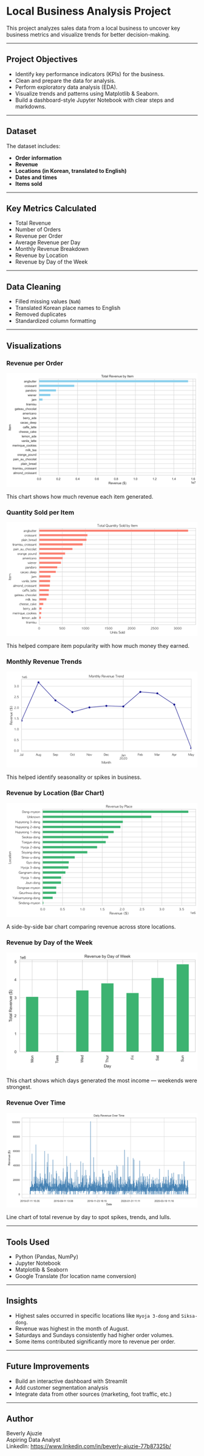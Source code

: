 # Local Business Analysis Project

This project analyzes sales data from a local business to uncover key business metrics and visualize trends for better decision-making.

---------------------------

## Project Objectives

- Identify key performance indicators (KPIs) for the business.
- Clean and prepare the data for analysis.
- Perform exploratory data analysis (EDA).
- Visualize trends and patterns using Matplotlib & Seaborn.
- Build a dashboard-style Jupyter Notebook with clear steps and markdowns.

---------------------------

## Dataset

The dataset includes:
- **Order information**
- **Revenue**
- **Locations (in Korean, translated to English)**
- **Dates and times**
- **Items sold**

---------------------------

## Key Metrics Calculated

- Total Revenue
- Number of Orders
- Revenue per Order
- Average Revenue per Day
- Monthly Revenue Breakdown
- Revenue by Location
- Revenue by Day of the Week

---------------------------

## Data Cleaning

- Filled missing values (`NaN`)
- Translated Korean place names to English
- Removed duplicates
- Standardized column formatting

---------------------------

## Visualizations

### Revenue per Order
![Revenue by Item](revenue_by_item.png)

This chart shows how much revenue each item generated.

### Quantity Sold per Item
![Quantity by Item](quantity_by_item.png)

This helped compare item popularity with how much money they earned.

### Monthly Revenue Trends
![Monthly Revenue Trend](monthly_revenue_trend.png)

This helped identify seasonality or spikes in business.

### Revenue by Location (Bar Chart)
![Revenue by Place Cleaned](place_based_revenue_cleaned_final.png)

A side-by-side bar chart comparing revenue across store locations.

### Revenue by Day of the Week
![Revenue by Day of the Week](revenue_by_day_of_the_week.png)

This chart shows which days generated the most income — weekends were strongest.

### Revenue Over Time
![Revenue by Time](revenue_by_time.png)

Line chart of total revenue by day to spot spikes, trends, and lulls.

---------------------------

## Tools Used

- Python (Pandas, NumPy)
- Jupyter Notebook
- Matplotlib & Seaborn
- Google Translate (for location name conversion)

---------------------------

## Insights

- Highest sales occurred in specific locations like `Hyoja 3-dong` and `Siksa-dong`.
- Revenue was highest in the month of August.
- Saturdays and Sundays consistently had higher order volumes.
- Some items contributed significantly more to revenue per order.

---------------------------

## Future Improvements

- Build an interactive dashboard with Streamlit
- Add customer segmentation analysis
- Integrate data from other sources (marketing, foot traffic, etc.)

---------------------------

## Author

Beverly Ajuzie  
Aspiring Data Analyst  
LinkedIn: https://www.linkedin.com/in/beverly-ajuzie-77b87325b/
